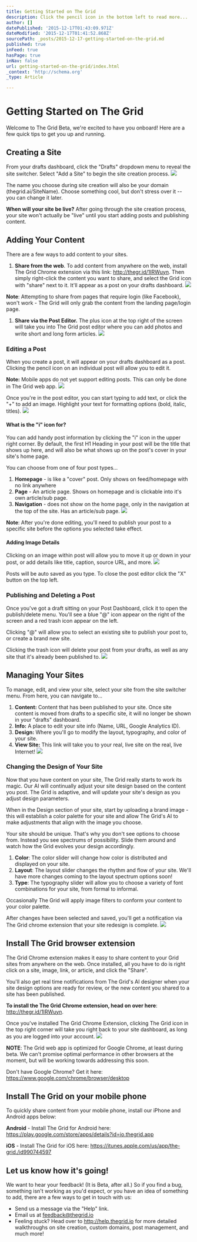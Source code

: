 ```yaml
---
title: Getting Started on The Grid
description: Click the pencil icon in the bottom left to read more...
author: []
datePublished: '2015-12-17T01:43:09.971Z'
dateModified: '2015-12-17T01:41:52.868Z'
sourcePath: _posts/2015-12-17-getting-started-on-the-grid.md
published: true
inFeed: true
hasPage: true
inNav: false
url: getting-started-on-the-grid/index.html
_context: 'http://schema.org'
_type: Article

---
```

# Getting Started on The Grid

Welcome to The Grid Beta, we're excited to have you onboard! Here are a few quick tips to get you up and running. 

## Creating a Site

From your drafts dashboard, click the "Drafts" dropdown menu to reveal the site switcher. Select "Add a Site" to begin the site creation process.
![](https://d33v4339jhl8k0.cloudfront.net/docs/assets/54dd53ebe4b086c0c0966e7a/images/5616ac809033602f2d9baebd/file-t8c0VXJ6mq.gif)

The name you choose during site creation will also be your domain (thegrid.ai/SiteName). Choose something cool, but don't stress over it -- you can change it later.

**When will your site be live?** After going through the site creation process, your site won't actually be "live" until you start adding posts and publishing content. 

## Adding Your Content

There are a few ways to add content to your sites.

1. **Share from the web**. To add content from anywhere on the web, install The Grid Chrome extension via this link: http://thegr.id/1IRWuyn. Then simply right-click the content you want to share, and select the Grid icon with "share" next to it. It'll appear as a post on your drafts dashboard.
![](https://d33v4339jhl8k0.cloudfront.net/docs/assets/54dd53ebe4b086c0c0966e7a/images/5616ace29033602f2d9baec3/file-B9ogQ0DNxU.gif)

**Note**: Attempting to share from pages that require login (like Facebook), won't work - The Grid will only grab the content from the landing page/login page.

1. **Share via the Post Editor.** The plus icon at the top right of the screen will take you into The Grid post editor where you can add photos and write short and long form articles.
![](https://d33v4339jhl8k0.cloudfront.net/docs/assets/54dd53ebe4b086c0c0966e7a/images/5616ad359033602f2d9baec5/file-mCAgjRD5iA.gif)

### Editing a Post

When you create a post, it will appear on your drafts dashboard as a post. Clicking the pencil icon on an individual post will allow you to edit it. 

**Note:** Mobile apps do not yet support editing posts. This can only be done in The Grid web app.
![](https://d33v4339jhl8k0.cloudfront.net/docs/assets/54dd53ebe4b086c0c0966e7a/images/5616ada5c6979115d6ba7217/file-6p3VpVMHQE.gif)

Once you're in the post editor, you can start typing to add text, or click the "+" to add an image. Highlight your text for formatting options (bold, italic, titles).
![](https://d33v4339jhl8k0.cloudfront.net/docs/assets/54dd53ebe4b086c0c0966e7a/images/5616adbbc6979115d6ba7218/file-FQzq15gRwO.gif)

#### What is the "i" icon for?

You can add handy post information by clicking the "i" icon in the upper right corner. By default, the first H1 Heading in your post will be the title that shows up here, and will also be what shows up on the post's cover in your site's home page. 

You can choose from one of four post types...

1. **Homepage** - is like a "cover" post. Only shows on feed/homepage with no link anywhere
2. **Page** - An article page. Shows on homepage and is clickable into it's own article/sub page.
3. **Navigation** - does not show on the home page, only in the navigation at the top of the site. Has an article/sub page.
![](http://d33v4339jhl8k0.cloudfront.net/docs/assets/54dd53ebe4b086c0c0966e7a/images/564f1f8990336053e408b66d/file-kWVt74LC9B.gif)

**Note**: After you're done editing, you'll need to publish your post to a specific site before the options you selected take effect.

#### Adding Image Details

Clicking on an image within post will allow you to move it up or down in your post, or add details like title, caption, source URL, and more.
![](https://d33v4339jhl8k0.cloudfront.net/docs/assets/54dd53ebe4b086c0c0966e7a/images/5616adf5c6979115d6ba721d/file-98tflbKdDO.gif)

Posts will be auto saved as you type. To close the post editor click the "X" button on the top left.

### Publishing and Deleting a Post

Once you've got a draft sitting on your Post Dashboard, click it to open the publish/delete menu. You'll see a blue "@" icon appear on the right of the screen and a red trash icon appear on the left.

Clicking "@" will allow you to select an existing site to publish your post to, or create a brand new site. 

Clicking the trash icon will delete your post from your drafts, as well as any site that it's already been published to.
![](https://d33v4339jhl8k0.cloudfront.net/docs/assets/54dd53ebe4b086c0c0966e7a/images/5616af689033602f2d9baee6/file-Y0Br9u0Ni6.gif)

## Managing Your Sites

To manage, edit, and view your site, select your site from the site switcher menu. From here, you can navigate to...

1. **Content:** Content that has been published to your site. Once site content is moved from drafts to a specific site, it will no longer be shown in your "drafts" dashboard.
2. **Info:** A place to edit your site info (Name, URL, Google Analytics ID).
3. **Design:** Where you'll go to modify the layout, typography, and color of your site. 
4. **View Site:** This link will take you to your real, live site on the real, live Internet!
![](https://d33v4339jhl8k0.cloudfront.net/docs/assets/54dd53ebe4b086c0c0966e7a/images/5616afc3c6979115d6ba7237/file-pbVlV09APH.gif)

### Changing the Design of Your Site

Now that you have content on your site, The Grid really starts to work its magic. Our AI will continually adjust your site design based on the content you post. The Grid is adaptive, and will update your site's design as you adjust design parameters. 

When in the Design section of your site, start by uploading a brand image - this will establish a color palette for your site and allow The Grid's AI to make adjustments that align with the image you choose. 

Your site should be unique. That's why you don't see options to choose from. Instead you see spectrums of possibility. Slide them around and watch how the Grid evolves your design accordingly.

1. **Color**: The color slider will change how color is distributed and displayed on your site.
2. **Layout**: The layout slider changes the rhythm and flow of your site. We'll have more changes coming to the layout spectrum options soon!
3. **Type**: The typography slider will allow you to choose a variety of font combinations for your site, from formal to informal.

Occasionally The Grid will apply image filters to conform your content to your color palette.

After changes have been selected and saved, you'll get a notification via The Grid chrome extension that your site redesign is complete.
![](https://d33v4339jhl8k0.cloudfront.net/docs/assets/54dd53ebe4b086c0c0966e7a/images/5616afe9c6979115d6ba723b/file-g2L5ZjQ5LU.gif)

## Install The Grid browser extension

The Grid Chrome extension makes it easy to share content to your Grid sites from anywhere on the web. Once installed, all you have to do is right click on a site, image, link, or article, and click the "Share". 

You'll also get real time notifications from The Grid's AI designer when your site design options are ready for review, or the new content you shared to a site has been published.

**To install the The Grid Chrome extension, head on over here**: http://thegr.id/1IRWuyn.

Once you've installed The Grid Chrome Extension, clicking The Grid icon in the top right corner will take you right back to your site dashboard, as long as you are logged into your account.
![](https://d33v4339jhl8k0.cloudfront.net/docs/assets/54dd53ebe4b086c0c0966e7a/images/561671909033600ce5c51f6c/file-Obcq852pFY.gif)

**NOTE**: The Grid web app is optimized for Google Chrome, at least during beta. We can't promise optimal performance in other browsers at the moment, but will be working towards addressing this soon.

Don't have Google Chrome? Get it here: https://www.google.com/chrome/browser/desktop

## Install The Grid on your mobile phone

To quickly share content from your mobile phone, install our iPhone and Android apps below:

**Android** - Install The Grid for Android here: https://play.google.com/store/apps/details?id=io.thegrid.app

**iOS** - Install The Grid for iOS here: https://itunes.apple.com/us/app/the-grid./id990744597

## Let us know how it's going!

We want to hear your feedback! (It is Beta, after all.) So if you find a bug, something isn't working as you'd expect, or you have an idea of something to add, there are a few ways to get in touch with us: 

* Send us a message via the "Help" link.
* Email us at feedback@thegrid.io
* Feeling stuck? Head over to http://help.thegrid.io for more detailed walkthroughs on site creation, custom domains, post management, and much more!